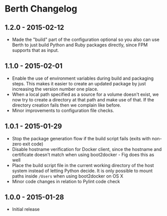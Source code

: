 # Berth Changelog

## 1.2.0 - 2015-02-12
* Made the "build" part of the configuration optional so you also can use Berth to just build Python and Ruby packages directly, since FPM supports that as input.

## 1.1.0 - 2015-02-01
* Enable the use of environment variables during build and packaging steps. This makes it easier to create an updated package by just increasing the version number one place.
* When a local path specified as a source for a volume doesn't exist, we now try to create a directory at that path and make use of that. If the directory creation fails then we complain like before.
* Minor improvements to configuration file checks.

## 1.0.1 - 2015-01-29
* Stop the package generation flow if the build script fails (exits with non-zero exit code)
* Disable hostname verification for Docker client, since the hostname and certificate doesn't match when using boot2docker - Fig does this as well
* Place the build script file in the current working directory of the host system instead of letting Python decide. It is only possible to mount paths inside `/Users` when using boot2docker on OS X
* Minor code changes in relation to Pylint code check

## 1.0.0 - 2015-01-28
* Initial release
